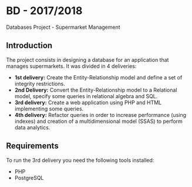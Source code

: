 # BD - 2017/2018
Databases Project - Supermarket Management

## Introduction
The project consists in designing a database for an application that manages supermarkets. 
It was divided in 4 deliveries:
- **1st delivery:** Create the Entity-Relationship model and define a set of integrity restrictions.
- **2nd Delivery:** Convert the Entity-Relationship model to a Relational model, specify some queries
in relational algebra and SQL.
- **3rd delivery:** Create a web application using PHP and HTML implementing some queries.
- **4th delivery:** Refactor queries in order to increase performance (using indexes) and creation
of a multidimensional model (SSAS) to perform data analytics.

## Requirements
To run the 3rd delivery you need the following tools installed:
- PHP
- PostgreSQL
